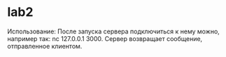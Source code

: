 lab2
====

Использование: После запуска сервера подключиться к нему можно, например так: nc 127.0.0.1 3000. Сервер возвращает сообщение, отправленное клиентом.
